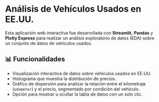 # Análisis de Vehículos Usados en EE.UU.

Esta aplicación web interactiva fue desarrollada con **Streamlit**, **Pandas** y **Plotly Express** para realizar un análisis exploratorio de datos (EDA) sobre un conjunto de datos de vehículos usados.

## 📊 Funcionalidades

- Visualización interactiva de datos sobre vehículos usados en EE.UU.
- Histograma que muestra la distribución de precios.
- Gráfico de dispersión para analizar la relación entre el kilometraje (`odometer`) y el precio, segmentado por condición del vehículo.
- Opción para mostrar u ocultar la tabla de datos con un solo clic.
